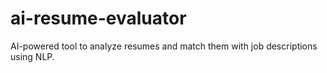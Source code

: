 # ai-resume-evaluator
AI-powered tool to analyze resumes and match them with job descriptions using NLP.
